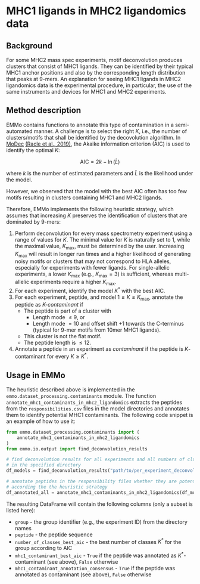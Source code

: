 # MHC1 ligands in MHC2 ligandomics data

## Background

For some MHC2 mass spec experiments, motif deconvolution produces clusters that consist of MHC1
ligands. They can be identified by their typical MHC1 anchor positions and also by the corresponding
length distribution that peaks at 9-mers. An explanation for seeing MHC1 ligands in MHC2 ligandomics
data is the experimental procedure, in particular, the use of the same instruments and devices for
MHC1 and MHC2 experiments.

## Method description

EMMo contains functions to annotate this type of contamination in a semi-automated manner. A
challenge is to select the right $K$, i.e., the number of clusters/motifs that shall be identified
by the decovolution algorithm. In [MoDec](https://github.com/GfellerLab/MoDec)
[(Racle et al., 2019)](https://www.nature.com/articles/s41587-019-0289-6), the Akaike information
criterion (AIC) is used to identify the optimal $K$:

$$
\textrm{AIC} = 2k - \ln(\hat{L})
$$

where $k$ is the number of estimated parameters and $\hat{L}$ is the likelihood under the model.

However, we observed that the model with the best AIC often has too few motifs resulting in clusters
containing MHC1 and MHC2 ligands.

Therefore, EMMo implements the following heuristic strategy, which assumes that increasing $K$
preserves the identification of clusters that are dominated by 9-mers:

1. Perform deconvolution for every mass spectrometry experiment using a range of values for $K$. The
   minimal value for $K$ is naturally set to 1, while the maximal value, $K_{\max}$, must be
   determined by the user. Increasing $K_{\max}$ will result in longer run times and a higher
   likelihood of generating noisy motifs or clusters that may not correspond to HLA alleles,
   especially for experiments with fewer ligands. For single-allelic experiments, a lower $K_{\max}$
   (e.g., $K_{\max}=3$) is sufficient, whereas multi-allelic experiments require a higher
   $K_{\max}$.
1. For each experiment, identify the model $K^{*}$ with the best AIC.
1. For each experiment, peptide, and model $1 \le K \le K_{\max}$, annotate the peptide as
   _K-contaminant_ if
   - The peptide is part of a cluster with
     - Length mode $\le9$, or
     - Length mode $=10$ and offset shift $+1$ towards the C-terminus (typical for 9-mer motifs from
       10mer MHC1 ligands).
   - This cluster is not the flat motif.
   - The peptide length is $\le 12$.
1. Annotate a peptide in an experiment as _contaminant_ if the peptide is $K$-contaminant for every
   $K \ge K^{*}$.

## Usage in EMMo

The heuristic described above is implemented in the `emmo.dataset_processing.contaminants` module.
The function `annotate_mhc1_contaminants_in_mhc2_ligandomics` extracts the peptides from the
`responsibilities.csv` files in the model directories and annotates them to identify potential MHC1
contaminants. The following code snippet is an example of how to use it:

```python
from emmo.dataset_processing.contaminants import (
    annotate_mhc1_contaminants_in_mhc2_ligandomics
)
from emmo.io.output import find_deconvolution_results

# find deconvolution results for all experiments and all numbers of clusters (K)
# in the specified directory
df_models = find_deconvolution_results("path/to/per_experiment_deconvolution_results")

# annotate peptides in the responsibility files whether they are potential contaminants
# according the the heuristic strategy
df_annotated_all = annotate_mhc1_contaminants_in_mhc2_ligandomics(df_models=df_models)
```

The resulting DataFrame will contain the following columns (only a subset is listed here):

- `group` - the group identifier (e.g., the experiment ID) from the directory names
- `peptide` - the peptide sequence
- `number_of_classes_best_aic` - the best number of classes $K^*$ for the group according to AIC
- `mhc1_contaminant_best_aic` - `True` if the peptide was annotated as $K^*$-contaminant (see
  above), `False` otherwise
- `mhc1_contaminant_annotation_consensus` - `True` if the peptide was annotated as contaminant (see
  above), `False` otherwise
